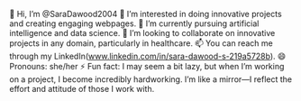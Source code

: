 👋 Hi, I’m @SaraDawood2004
👀 I’m interested in doing innovative projects and creating engaging webpages.
🌱 I’m currently pursuing artificial intelligence and data science.
💞️ I’m looking to collaborate on innovative projects in any domain, particularly in healthcare.
📫 You can reach me through my LinkedIn(www.linkedin.com/in/sara-dawood-s-219a5728b).
😄 Pronouns: she/her
⚡ Fun fact: I may seem a bit lazy, but when I’m working on a project, I become incredibly hardworking. I’m like a mirror—I reflect the effort and attitude of those I work with.

<!---
SaraDawood2004/SaraDawood2004 is a ✨ special ✨ repository because its `README.md` (this file) appears on your GitHub profile.
You can click the Preview link to take a look at your changes.
--->
